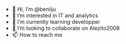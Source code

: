 - 👋 Hi, I’m @beniiju
- 👀 I’m interested in IT and analytics 
- 🌱 I’m currently learning developper 
- 💞️ I’m looking to collaborate on Alezito2008
- 📫 How to reach me

<!---
beniiju/beniiju is a ✨ special ✨ repository because its `README.md` (this file) appears on your GitHub profile.
You can click the Preview link to take a look at your changes.
--->
